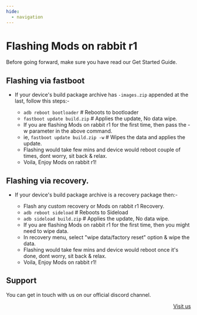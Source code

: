```yaml
---
hide:
  - navigation
---
```


# Flashing Mods on rabbit r1

Before going forward, make sure you have read our Get Started Guide.

## Flashing via fastboot

* If your device's build package archive has `-images.zip` appended at the last, follow this steps:-

  - `adb reboot bootloader`  # Reboots to bootloader
  - `fastboot update build.zip` # Applies the update, No data wipe.
  - If you are flashing Mods on rabbit r1 for the first time, then pass the -w parameter in the above command.
  - ie, `fastboot update build.zip -w` # Wipes the data and applies the update.
  - Flashing would take few mins and device would reboot couple of times, dont worry, sit back & relax.
  - Voila, Enjoy Mods on rabbit r1!

## Flashing via recovery.

* If your device's build package archive is a recovery package then:-

  - Flash any custom recovery or Mods on rabbit r1 Recovery.
  - `adb reboot sideload`  # Reboots to Sideload
  - `adb sideload build.zip` # Applies the update, No data wipe.
  - If you are flashing Mods on rabbit r1 for the first time, then you might need to wipe data.
  - In recovery menu, select "wipe data/factory reset" option & wipe the data.
  - Flashing would take few mins and device would reboot once it's done, dont worry, sit back & relax.
  - Voila, Enjoy Mods on rabbit r1!




## Support
You can get in touch with us on our official discord channel.
 

<div style="text-align: right">
    <a href="https://rabbitmods.net" class="md-button">Visit us</a>
</div>

